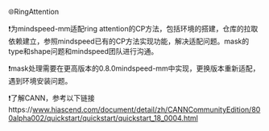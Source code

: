 🌐RingAttention

❗为mindspeed-mm适配ring attention的CP方法，包括环境的搭建，仓库的拉取依赖建立，参照mindspeed已有的CP方法实现功能，解决适配问题。mask的type和shape问题和mindspeed团队进行沟通。

❗mask处理需要在更高版本的0.8.0mindspeed-mm中实现，更换版本重新适配，遇到环境安装问题。

❗了解CANN，参考以下链接https://www.hiascend.com/document/detail/zh/CANNCommunityEdition/800alpha002/quickstart/quickstart/quickstart_18_0004.html

